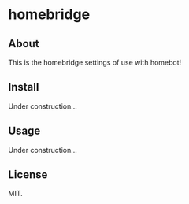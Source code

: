# homebridge

## About

This is the homebridge settings of use with homebot!

## Install

Under construction...

## Usage

Under construction...

## License

MIT.
